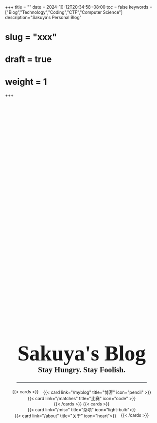 +++
title = ""
date = 2024-10-12T20:34:58+08:00
toc = false
keywords = ["Blog","Technology","Coding","CTF","Computer Science"]
description="Sakuya's Personal Blog"
# slug = "xxx"
# draft = true
# weight = 1
+++

<style>
    /* body {
        background-color: #f0f0f0; /* 设置页面背景色 */
        color: #333; /* 可选：设置文本颜色 */
    } */
</style>

<div align="center" style="margin-top: 20vh;"> <!-- 确保居中 -->
    <h1 style="font-size: 5em; font-family: 'Times New Roman', serif; margin-bottom: 0em;">
        Sakuya's Blog
    </h1>
    <h3 style="font-size: 1.8em; font-family: 'Times New Roman', serif; margin-top: 0em;">
        Stay Hungry. Stay Foolish.
    </h3>
</div>

<hr style="width: 85% !important; border: 1px solid #d1d5db; margin: 20px auto;">

<div style="display: flex; justify-content: center; flex-wrap: wrap; row-gap: 0px; column-gap: 15px; margin-top: 0em;">
    {{< cards >}}
        <div style="min-width: 300px;"> <!-- 设置卡片最小宽度 -->
            {{< card link="/myblog" title="博客" icon="pencil" >}}
        </div>
        <div style="min-width: 300px;">
            {{< card link="/matches" title="比赛" icon="code" >}}
        </div>
    {{< /cards >}}
    {{< cards >}}
        <div style="min-width: 300px;">
            {{< card link="/misc" title="杂项" icon="light-bulb">}}
        </div>
        <div style="min-width: 300px;">
            {{< card link="/about" title="关于" icon="heart">}}
        </div>
    {{< /cards >}}
</div>
